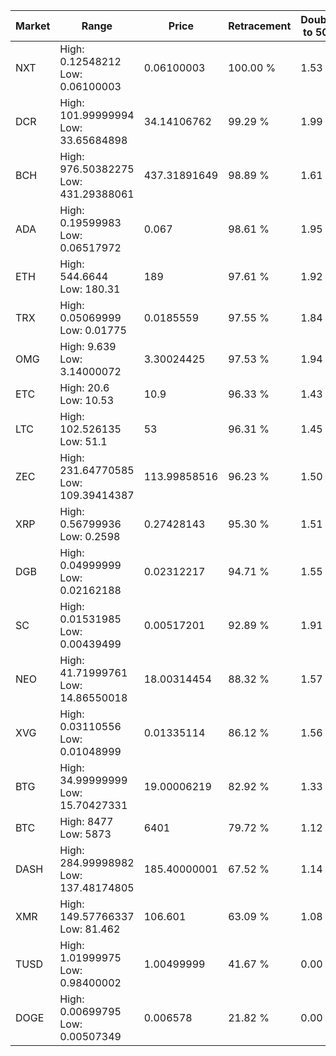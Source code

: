| Market | Range | Price| Retracement | Doubles to 50% |
| --- | --- | --- | --- | --- |
| NXT | High: 0.12548212<br />Low: 0.06100003 | 0.06100003 | 100.00 % | 1.53 |
| DCR | High: 101.99999994<br />Low: 33.65684898 | 34.14106762 | 99.29 % | 1.99 |
| BCH | High: 976.50382275<br />Low: 431.29388061 | 437.31891649 | 98.89 % | 1.61 |
| ADA | High: 0.19599983<br />Low: 0.06517972 | 0.067 | 98.61 % | 1.95 |
| ETH | High: 544.6644<br />Low: 180.31 | 189 | 97.61 % | 1.92 |
| TRX | High: 0.05069999<br />Low: 0.01775 | 0.0185559 | 97.55 % | 1.84 |
| OMG | High: 9.639<br />Low: 3.14000072 | 3.30024425 | 97.53 % | 1.94 |
| ETC | High: 20.6<br />Low: 10.53 | 10.9 | 96.33 % | 1.43 |
| LTC | High: 102.526135<br />Low: 51.1 | 53 | 96.31 % | 1.45 |
| ZEC | High: 231.64770585<br />Low: 109.39414387 | 113.99858516 | 96.23 % | 1.50 |
| XRP | High: 0.56799936<br />Low: 0.2598 | 0.27428143 | 95.30 % | 1.51 |
| DGB | High: 0.04999999<br />Low: 0.02162188 | 0.02312217 | 94.71 % | 1.55 |
| SC | High: 0.01531985<br />Low: 0.00439499 | 0.00517201 | 92.89 % | 1.91 |
| NEO | High: 41.71999761<br />Low: 14.86550018 | 18.00314454 | 88.32 % | 1.57 |
| XVG | High: 0.03110556<br />Low: 0.01048999 | 0.01335114 | 86.12 % | 1.56 |
| BTG | High: 34.99999999<br />Low: 15.70427331 | 19.00006219 | 82.92 % | 1.33 |
| BTC | High: 8477<br />Low: 5873 | 6401 | 79.72 % | 1.12 |
| DASH | High: 284.99998982<br />Low: 137.48174805 | 185.40000001 | 67.52 % | 1.14 |
| XMR | High: 149.57766337<br />Low: 81.462 | 106.601 | 63.09 % | 1.08 |
| TUSD | High: 1.01999975<br />Low: 0.98400002 | 1.00499999 | 41.67 % | 0.00 |
| DOGE | High: 0.00699795<br />Low: 0.00507349 | 0.006578 | 21.82 % | 0.00 |
